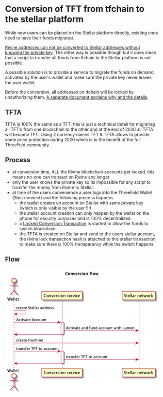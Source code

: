 # Conversion of TFT from tfchain to the stellar platform

While new users can be placed on the Stellar platform directly, existing ones need to have their funds migrated.

[Rivine addresses can not be converted to Stellar addresses without knowing the private key](https://github.com/threefoldtech/rivine/blob/master/research/stellar/examples/accounts/readme.md#rivine-key-conversion).
The other way is possible though but it does mean that a script to transfer all funds from tfchain to the Stellar platform is not possible.

A possible solution is to provide a service to migrate the funds on demand, activated by the user's wallet and make sure the private key never leaves the user wallet.

Before the conversion, all addresses on tfchain will be locked by unauthorizing them. [A separate document explains why and the details](./locked_conversion_transaction.md).

## TFTA

TFTA is 100% the same as a TFT, this is just a technical detail for migrating all TFT's from one blockchain to the other and at the end of 2020 all TFTA will become TFT. Using 2 currency names TFT & TFTA allows to provide some price protection during 2020 which is to the benefit of the full ThreeFold community.

## Process

- at conversion time, ALL the Rivine blockchain accounts get locked, this means no-one can transact on Rivine any longer.
- only the user knows the private key so its impossible for any script to transfer the money from Rivine to Stellar.
- at time of the users convenience a user logs into the ThreeFold Wallet (3bot connect) and the following process happens
    - the wallet creates an account on Stellar with same private key (which is only visible by the user !!!)
    - the stellar account creation can only happen by the wallet on the phone for security purposes and is 100% decentralized.
    - a [Locked Conversion Transaction](./locked_conversion_transaction.md) is started to allow the funds to switch blockchain.
    - the TFTA is created on Stellar and send to the users stellar account, the rivine lock transaction hash is attached to this stellar transaction to make sure there is 100% transparancy while the switch happens.

## Flow

![Conversion sequence diagram](./conversionflow.png)
